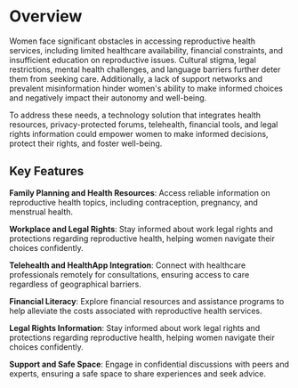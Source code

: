 # **Overview**
 
Women face significant obstacles in accessing reproductive health services, including limited healthcare availability, financial constraints, and insufficient education on reproductive issues. Cultural stigma, legal restrictions, mental health challenges, and language barriers further deter them from seeking care. Additionally, a lack of support networks and prevalent misinformation hinder women's ability to make informed choices and negatively impact their autonomy and well-being.

To address these needs, a technology solution that integrates health resources, privacy-protected forums, telehealth, financial tools, and legal rights information could empower women to make informed decisions, protect their rights, and foster well-being.

## **Key Features**

**Family Planning and Health Resources**: Access reliable information on reproductive health topics, including contraception, pregnancy, and menstrual health.

**Workplace and Legal Rights**:  Stay informed about work legal rights and protections regarding reproductive health, helping women navigate their choices confidently.

**Telehealth and HealthApp Integration**: Connect with healthcare professionals remotely for consultations, ensuring access to care regardless of geographical barriers.

**Financial Literacy**: Explore financial resources and assistance programs to help alleviate the costs associated with reproductive health services.

**Legal Rights Information**: Stay informed about work legal rights and protections regarding reproductive health, helping women navigate their choices confidently.

**Support and Safe Space**: Engage in confidential discussions with peers and experts, ensuring a safe space to share experiences and seek advice.

